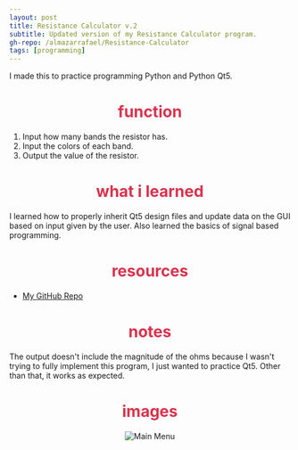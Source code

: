 ```yaml
---
layout: post
title: Resistance Calculator v.2
subtitle: Updated version of my Resistance Calculator program.
gh-repo: /almazarrafael/Resistance-Calculator
tags: [programming]
---
```

I made this to practice programming Python and Python Qt5.

<h1> <center> <font color="#DB324D"> function </font> </center> </h1>

1. Input how many bands the resistor has.
2. Input the colors of each band.
3. Output the value of the resistor.

<h1> <center> <font color="#DB324D"> what i learned </font> </center> </h1>

I learned how to properly inherit Qt5 design files and update data on the GUI based on input given by the user. Also learned the basics of signal based programming.

<h1> <center> <font color="#DB324D"> resources </font> </center> </h1>

- [My GitHub Repo](https://github.com/almazarrafael/Resistance-Calculator)

<h1> <center> <font color="#DB324D"> notes </font> </center> </h1>

The output doesn't include the magnitude of the ohms because I wasn't trying to fully implement this program, I just wanted to practice Qt5. Other than that, it works as expected.

<h1> <center> <font color="#DB324D"> images </font> </center> </h1>
<center>
<img src="https://cdn.discordapp.com/attachments/563283331345678338/678868240587292682/unknown.png" alt="Main Menu">
</center>

